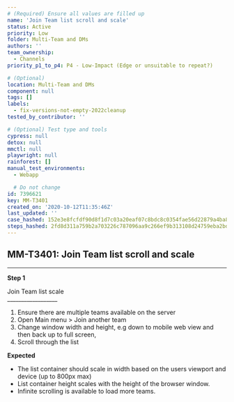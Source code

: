 ```yaml
---
# (Required) Ensure all values are filled up
name: 'Join Team list scroll and scale'
status: Active
priority: Low
folder: Multi-Team and DMs
authors: ''
team_ownership:
  - Channels
priority_p1_to_p4: P4 - Low-Impact (Edge or unsuitable to repeat?)

# (Optional)
location: Multi-Team and DMs
component: null
tags: []
labels:
  - fix-versions-not-empty-2022cleanup
tested_by_contributor: ''

# (Optional) Test type and tools
cypress: null
detox: null
mmctl: null
playwright: null
rainforest: []
manual_test_environments:
  - Webapp

  # Do not change
id: 7396621
key: MM-T3401
created_on: '2020-10-12T11:35:46Z'
last_updated: ''
case_hashed: 152e3e8fcfdf90d8f1d7c03a20eaf07c8bdc8c0354fae56d22879a4ba88de0ff9c65d6e22c00957a75d2c12780f37edf
steps_hashed: 2fd8d311a759b2a703226c787096aa9c266ef9b313108d24759eba2bd2f89feda5984325d1fb5d05c63786584dcd73f8
---
```


<!-- (Auto-generated) Based on frontmatter's "key" and "name" -->

## MM-T3401: Join Team list scroll and scale

---

**Step 1**

Join Team list scale\
\_\_\_\_\_\_\_\_\_\_\_\_\_\_\_\_\_\_

1. Ensure there are multiple teams available on the server
2. Open Main menu > Join another team
3. Change window width and height, e.g down to mobile web view and then back up to full screen,
4. Scroll through the list

**Expected**

- The list container should scale in width based on the users viewport and device (up to 800px max)
- List container height scales with the height of the browser window.
- Infinite scrolling is available to load more teams.
